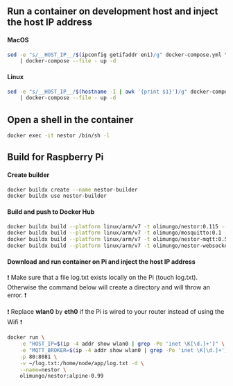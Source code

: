## Run a container on development host and inject the host IP address

#### MacOS

```bash
sed -e "s/__HOST_IP__/$(ipconfig getifaddr en1)/g" docker-compose.yml \
    | docker-compose --file - up -d
```

#### Linux

```bash
sed -e "s/__HOST_IP__/$(hostname -I | awk '{print $1}')/g" docker-compose.yml \
    | docker-compose --file - up -d
```

## Open a shell in the container

```bash
docker exec -it nestor /bin/sh -l
```

## Build for Raspberry Pi

#### Create builder

```bash
docker buildx create --name nestor-builder
docker buildx use nestor-builder
```

#### Build and push to Docker Hub

```bash
docker buildx build --platform linux/arm/v7 -t olimungo/nestor:0.115 --push front-end
docker buildx build --platform linux/arm/v7 -t olimungo/mosquitto:0.1 --push back-end/mosquitto
docker buildx build --platform linux/arm/v7 -t olimungo/nestor-mqtt:0.5 --push back-end/mqtt
docker buildx build --platform linux/arm/v7 -t olimungo/nestor-websockets:0.5 --push back-end/websockets
```

#### Download and run container on Pi and inject the host IP address

:exclamation: Make sure that a file log.txt exists locally on the Pi (touch log.txt). Otherwise the command below will create a directory and will throw an error. :exclamation:

:exclamation: Replace **wlan0** by **eth0** if the Pi is wired to your router instead of using the Wifi :exclamation:

```bash
docker run \
    -e "HOST_IP=$(ip -4 addr show wlan0 | grep -Po 'inet \K[\d.]+')" \
    -e "MQTT_BROKER=$(ip -4 addr show wlan0 | grep -Po 'inet \K[\d.]+')" \
    -p 80:8081 \
    -v ~/log.txt:/home/node/app/log.txt -d \
    --name=nestor \
    olimungo/nestor:alpine-0.99
```
